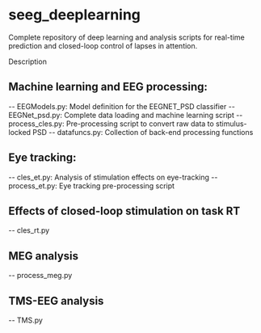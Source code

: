 # seeg_deeplearning

Complete repository of deep learning and analysis scripts for 
real-time prediction and closed-loop control of lapses in 
attention. 

Description

Machine learning and EEG processing:
------------------------------------
-- EEGModels.py: Model definition for the EEGNET_PSD classifier
-- EEGNet_psd.py: Complete data loading and machine learning script
-- process_cles.py: Pre-processing script to convert raw data to stimulus-locked PSD
-- datafuncs.py: Collection of back-end processing functions

Eye tracking:
------------------------------------
-- cles_et.py: Analysis of stimulation effects on eye-tracking
-- process_et.py: Eye tracking pre-processing script

Effects of closed-loop stimulation on task RT
------------------------------------
-- cles_rt.py

MEG analysis
------------------------------------
-- process_meg.py

TMS-EEG analysis
------------------------------------
-- TMS.py
